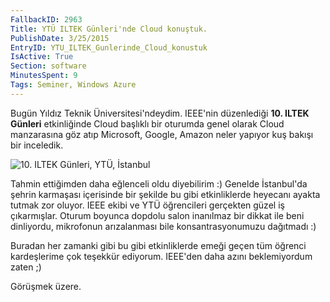 ```yaml
---
FallbackID: 2963
Title: YTÜ ILTEK Günleri'nde Cloud konuştuk.
PublishDate: 3/25/2015
EntryID: YTU_ILTEK_Gunlerinde_Cloud_konustuk
IsActive: True
Section: software
MinutesSpent: 9
Tags: Seminer, Windows Azure
---
```

Bugün Yıldız Teknik Üniversitesi'ndeydim. IEEE'nin düzenlediği **10. ILTEK Günleri** etkinliğinde Cloud başlıklı bir oturumda genel olarak Cloud manzarasına göz atıp Microsoft, Google, Amazon neler yapıyor kuş bakışı bir inceledik.

![10. ILTEK Günleri, YTÜ, İstanbul](http://blob.daron.yondem.com/assets/2963/ytu.jpg)

Tahmin ettiğimden daha eğlenceli oldu diyebilirim :) Genelde İstanbul'da şehrin karmaşası içerisinde bir şekilde bu gibi etkinliklerde heyecanı ayakta tutmak zor oluyor. IEEE ekibi ve YTÜ öğrencileri gerçekten güzel iş çıkarmışlar. Oturum boyunca dopdolu salon inanılmaz bir dikkat ile beni dinliyordu, mikrofonun arızalanması bile konsantrasyonumuzu dağıtmadı :) 

Buradan her zamanki gibi bu gibi etkinliklerde emeği geçen tüm öğrenci kardeşlerime çok teşekkür ediyorum. IEEE'den daha azını beklemiyordum zaten ;)

Görüşmek üzere.
